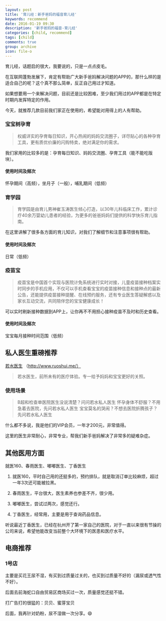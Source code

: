 ```yaml
---
layout: post
title: '育儿经：新手爸妈的福音育儿经'
keywords: recommend
date: 2016-01-19 09:30
description: '新手爸妈的福音-育儿经'
categories: [child, recommend]
tags: [child]
comments: true
group: archive
icon: file-o
---
```


育儿经，话题启的很大，我要说的，只是一点点皮毛。

在互联网蓬勃发展下，肯定有帮助广大新手爸妈解决问题的APP的，那什么样的是适合自己的呢？这个真不那么简单，反正自己用过才知道。

如果想要用一个来解决问题，目前还是比较困难，至少我们用过的APP都是在特定时期内发挥特定的作用。

<!-- more -->

今天，就推荐几款目前我们家正在使用的，希望能对用得上的人有帮助。

### 宝宝树孕育 ###

>权威详实的孕育每日知识，开心热闹的妈妈交流圈子，详尽贴心的各种孕育工具，更有质优价廉的闪购特卖，绝对满足你的需求。

我们家用的比较多的是：孕育每日知识、妈妈交流圈、孕育工具（能不能吃版块）。

#### 使用时间及频次 ####

怀孕期间（高频），坐月子（一般），哺乳期间（低频）

### 育学园 ###

>育学园是由育儿男神崔玉涛医生倾心打造，以30年儿科临床工作，累计诊疗40余万婴幼儿患者的经验，为更多的爸爸妈妈们提供的科学快乐育儿指南。

在这里讲解了很多各方面的育儿知识，对我们了解细节和注意事项很有帮助。

#### 使用时间及频次 ####

日常（低频）

### 疫苗宝 ###

>疫苗宝是中国首个实现与医院计免系统进行实时对接，儿童疫苗接种档案实时同步的手机应用，不仅可以手机查看宝宝的疫苗接种信息和接种点的最新公告，还能提供疫苗接种提醒、在线预约服务，还有专业医生答疑解惑以及家长互动交流，共同陪伴您的宝宝健康成长！

可以实时刷新接种数据到APP上，让你再不不用担心接种疫苗不及时和历史查看。

#### 使用时间及频次 ####

宝宝每月接种时间范围（低频）

## 私人医生重磅推荐 ##

[若水医生](http://www.ruoshui.me/) （http://www.ruoshui.me/）

>若水医生，前所未有的医疗体验。专一给予妈妈和宝宝更好的关照。

### 使用场景 ###

>B超和检查单医院医生没说清楚？问问若水私人医生
怀孕身体不舒服？不用急着去医院，先问若水私人医生
宝宝莫名的哭闹？不想去医院折腾孩子？先问若水私人医生

什么都不多说，我是他们的VIP会员，一年才200元，非常值得。

这里的医生非常耐心，非常专业，帮我们新手爸妈解决了非常多的疑难杂症。

## 其他医用方面 ##

就医160、春雨医生、嘟嘟医生、丁香医生

1. 就医160，平时自己用的还挺多的，预约排队，就是取消订单比较麻烦，超过一年3次还可能被拉黑。

2. 春雨医生，平台很大，医生素养也参差不齐，很少用。

3. 嘟嘟医生，尝试过两次，感觉还行。

4. 丁香医生，经常用，主要是用于查询药品信息。

听说最近丁香医生，已经在杭州开了第一家自己的医院，对于一直以来很有节操的公司来说，希望他能改变当前整个大环境下的医患和医疗水平。

## 电商推荐 ##

### 1号店 ###

主要是买花王尿不湿，有买到过质量过关的，也买到过质量不好的（漏尿或透气性不好）。

后面去前海蛇口自由贸易区商场买过一次，质量感觉还挺不错。

打广告打的很猛的：贝贝、蜜芽宝贝

后面，我再针对奶粉，尿不湿做一次分享。😄